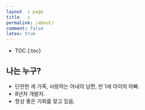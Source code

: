```yaml
---
layout  : page 
title   : 
permalink: /about/
comment: false
latex: true
---
```


* TOC
{:toc}

## 나는 누구?

* 단란한 세 가족, 사랑하는 아내의 남편, 만 1세 아이의 아빠.
* 8년차 개발자. 
* 항상 좋은 기회를 찾고 있음.
